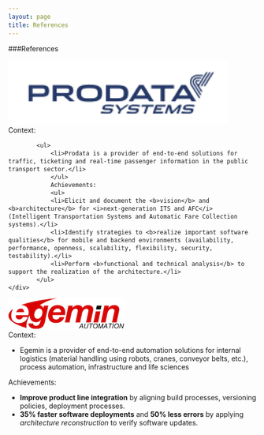 ```yaml
---
layout: page
title: References
---
```


###References


<div class="row">
	<div class="col-md-6">
		<a href="http://www.prodata-systems.be/"><img class="customerlogo" alt="Prodata logo" src="/images/logo_Prodata.png"/></a>
	</div>
	<div class="col-md-6">
		Context:
			
			<ul>
				<li>Prodata is a provider of end-to-end solutions for traffic, ticketing and real-time passenger information in the public transport sector.</li>
				</ul>
				Achievements:
				<ul>
				<li>Elicit and document the <b>vision</b> and <b>architecture</b> for <i>next-generation ITS and AFC</i> (Intelligent Transportation Systems and Automatic Fare Collection systems).</li>
				<li>Identify strategies to <b>realize important software qualities</b> for mobile and backend environments (availability, performance, openness, scalability, flexibility, security, testability).</li>
				<li>Perform <b>functional and technical analysis</b> to support the realization of the architecture.</li>
			</ul>
	</div>
</div>

<div class="row">
	<div class="col-md-6">
		<a href="http://www.egemin.be/"><img class="customerlogo" alt="Egemin logo" src="/images/logo_Egemin.png"/></a>
	</div>
	<div class="col-md-6">
		Context:
		<ul>
			<li>Egemin is a provider of end-to-end automation solutions for internal logistics (material handling using robots, cranes, conveyor belts, etc.), process automation, infrastructure and life sciences</li>
			</ul>
			Achievements:
			<ul>
			<li><b>Improve product line integration</b> by aligning build processes, versioning policies, deployment processes.</li>
			<li><b>35% faster software deployments</b> and <b>50% less errors</b> by applying <i>architecture reconstruction</i> to verify software updates.</li>
		</ul>
	</div>
</div>


